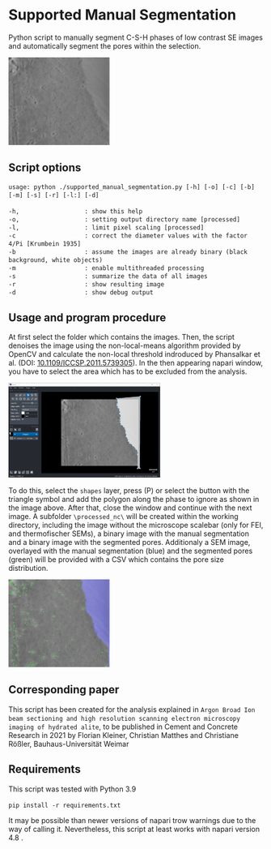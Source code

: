 # Supported Manual Segmentation

Python script to manually segment C-S-H phases of low contrast SE images and automatically segment the pores within the selection.

<img src="./readme_images/raw.jpg" alt="raw SE image of C-S-H (dark grey) and unhydrated alite (light grey)" width="200"/>

## Script options

```
usage: python ./supported_manual_segmentation.py [-h] [-o] [-c] [-b] [-m] [-s] [-r] [-l:] [-d]

-h,                  : show this help
-o,                  : setting output directory name [processed]
-l,                  : limit pixel scaling [processed]
-c                   : correct the diameter values with the factor 4/Pi [Krumbein 1935]
-b                   : assume the images are already binary (black background, white objects)
-m                   : enable multithreaded processing
-s                   : summarize the data of all images
-r                   : show resulting image
-d                   : show debug output
```

## Usage and program procedure

At first select the folder which contains the images.
Then, the script denoises the image using the non-local-means algorithm provided by OpenCV and calculate the non-local threshold indroduced by Phansalkar et al. (DOI: [10.1109/ICCSP.2011.5739305](https://doi.org/10.1109/ICCSP.2011.5739305)).
In the then appearing napari window, you have to select the area which has to be excluded from the analysis.

<img src="./readme_images/manual_segmentation.png" alt="napari window to select excluded areas" width="300"/>

To do this, select the `shapes` layer, press (P) or select the button with the triangle symbol and add the polygon along the phase to ignore as shown in the image above.
After that, close the window and continue with the next image.
A subfolder `\processed_nc\` will be created within the working directory, including the image without the microscope scalebar (only for FEI, and thermofischer SEMs), a binary image with the manual segmentation and a binary image with the segmented pores. Additionaly a SEM image, overlayed with the manual segmentation (blue) and the segmented pores (green) will be provided with a CSV which contains the pore size distribution.

<img src="./readme_images/segmented.jpg" alt="final segmented image" width="200"/>

## Corresponding paper

This script has been created for the analysis explained in `Argon Broad Ion beam sectioning and high resolution scanning electron microscopy imaging of hydrated alite`, to be published in Cement and Concrete Research in 2021 by Florian Kleiner, Christian Matthes and Christiane Rößler, Bauhaus-Universität Weimar

## Requirements

This script was tested with Python 3.9

`pip install -r requirements.txt`

It may be possible than newer versions of napari trow warnings due to the way of calling it.
Nevertheless, this script at least works with napari version 4.8 .